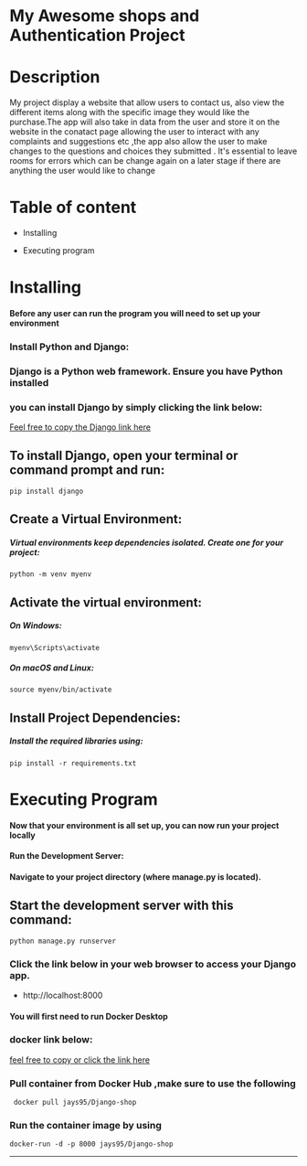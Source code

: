 # My Awesome shops and Authentication Project

# Description
  My project display a website that allow users to contact us, also view the different items along with the specific image they would like the purchase.The app will also take in data from the user and store it on the website in the conatact page allowing the user to interact with any complaints and suggestions etc ,the app also allow the user to make changes to the questions and choices they submitted . It's essential to leave rooms for errors which can be change again on a later stage if there are anything the user would like to change 
#  Table of content

- Installing

- Executing program

# Installing

#### Before any user can run the program you will need to set up your environment
### Install Python and Django:
### Django is a Python web framework. Ensure you have Python installed 
### you can install Django by simply clicking the link below:
[Feel free to copy the Django link here](https://pypi.org/project/Django/)
## To install Django, open your terminal or command prompt and run:
    pip install django

## Create a Virtual Environment:    
##### Virtual environments keep dependencies isolated. Create one for your project:
    python -m venv myenv

## Activate the virtual environment:
##### On Windows:
    myenv\Scripts\activate

##### On macOS and Linux:
    source myenv/bin/activate

## Install Project Dependencies:
##### Install the required libraries using:
    pip install -r requirements.txt

# Executing Program
#### Now that your environment is all set up, you can now run your project locally

#### Run the Development Server:
#### Navigate to your project directory (where manage.py is located).
 ## Start the development server with this command:

    python manage.py runserver

### Click the link below in your web browser to access your Django app.
 - http://localhost:8000 



#### You will first need to run Docker Desktop
### docker link below:
[feel free to copy or click the link here](https://www.docker.com/)

### Pull container from Docker Hub ,make sure to use the    following 
     docker pull jays95/Django-shop

### Run the container image by using
    docker-run -d -p 8000 jays95/Django-shop

---
